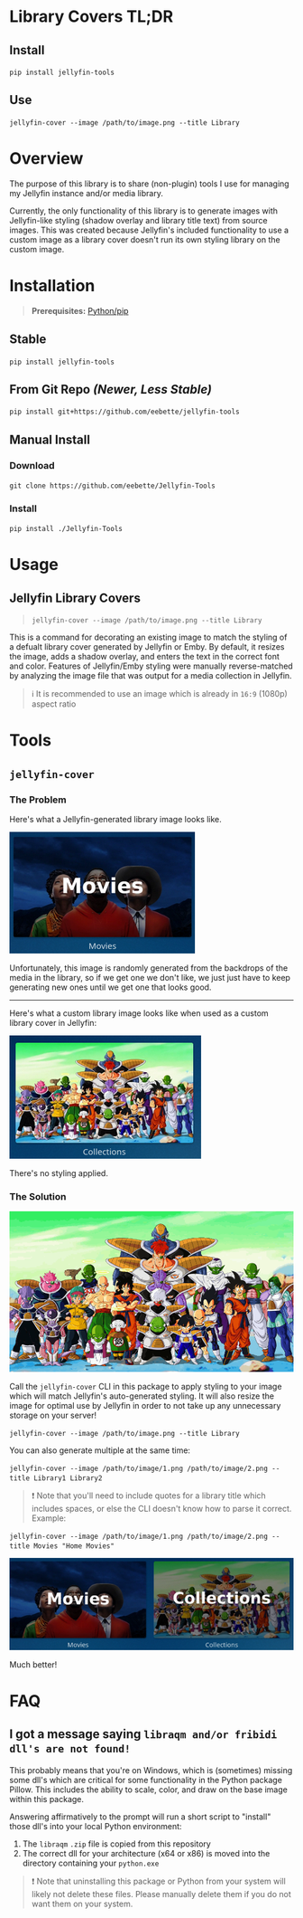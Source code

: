 # Library Covers TL;DR

## Install

`pip install jellyfin-tools`

## Use

`jellyfin-cover --image /path/to/image.png --title Library`

# Overview
The purpose of this library is to share (non-plugin) tools I use for managing my Jellyfin instance and/or media library.

Currently, the only functionality of this library is to generate images with Jellyfin-like styling (shadow overlay and 
library title text) from source images. 
This was created because Jellyfin's included functionality to use a custom image as a library cover doesn't run its own 
styling library on the custom image.

# Installation

> **Prerequisites:** [Python/pip](https://www.python.org/downloads/)

## Stable

`pip install jellyfin-tools`

## From Git Repo *(Newer, Less Stable)*

`pip install git+https://github.com/eebette/jellyfin-tools`

## Manual Install

### Download

`git clone https://github.com/eebette/Jellyfin-Tools`

### Install

`pip install ./Jellyfin-Tools`

# Usage

## Jellyfin Library Covers

> `jellyfin-cover --image /path/to/image.png --title Library`

This is a command for decorating an existing image to match the styling of a defualt library cover generated by Jellyfin
or Emby. By default, it resizes the image, adds a shadow overlay, and enters the text in the correct font and color.
Features of Jellyfin/Emby styling were manually reverse-matched by analyzing the image file that was output for a media
collection in Jellyfin. 

>ℹ️  It is recommended to use a️n image which is already in `16:9` (1080p) aspect ratio

# Tools
## `jellyfin-cover`
### The Problem
Here's what a Jellyfin-generated library image looks like.

![img_1.png](docs/img_1.png)

Unfortunately, this image is randomly generated from the backdrops of the media in the library, so if we get one we 
don't like, we just just have to keep generating new ones until we get one that looks good.

---
Here's what a custom library image looks like when used as a custom library cover in Jellyfin:

![img_1.png](docs/img_2.png)

There's no styling applied. 

### The Solution

![1.gif](docs%2F1.gif)

Call the `jellyfin-cover` CLI in this package to apply styling to your image which will match Jellyfin's auto-generated 
styling. It will also resize the image for optimal use by Jellyfin in order to not take up any unnecessary storage on 
your server!

`jellyfin-cover --image /path/to/image.png --title Library`

You can also generate multiple at the same time: 

`jellyfin-cover --image /path/to/image/1.png /path/to/image/2.png --title Library1 Library2`

>❗ ️Note that you'll need to include quotes for a library title which includes spaces, or else the CLI doesn't know how to
parse it correct. Example: 

`jellyfin-cover --image /path/to/image/1.png /path/to/image/2.png --title Movies "Home Movies"`

![img_2.png](docs/img_3.png)

Much better!

# FAQ

## I got a message saying `libraqm and/or fribidi dll's are not found!`

This probably means that you're on Windows, which is (sometimes) missing some dll's which are critical for some 
functionality in the Python package Pillow. This includes the ability to scale, color, and draw on the base image 
within this package.

Answering affirmatively to the prompt will run a short script to "install" those dll's into your local Python
environment:
1) The `libraqm` `.zip` file is copied from this repository
2) The correct dll for your architecture (x64 or x86) is moved into the directory containing your `python.exe`

>❗ Note that uninstalling this package or Python from your system will likely not delete these files. Please manually
> delete them if you do not want them on your system.